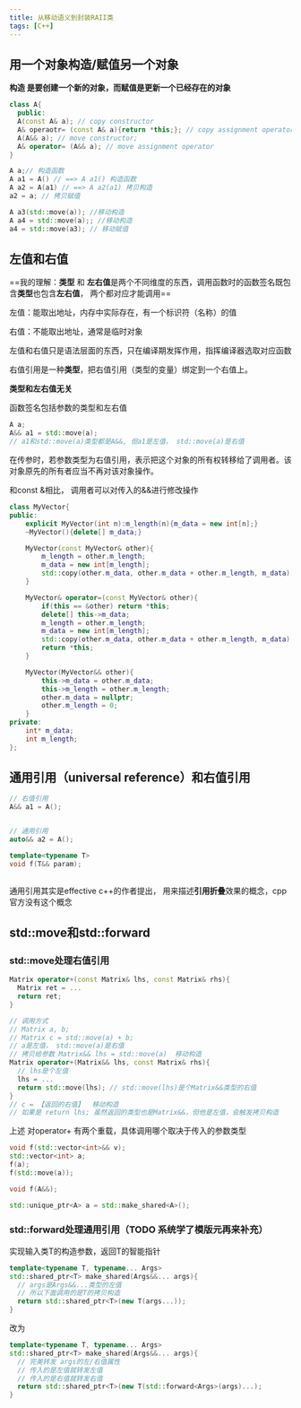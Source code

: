 ```yaml
---
title: 从移动语义到封装RAII类 
tags: [C++]
---
```

<!--truncate-->

## 用一个对象构造/赋值另一个对象

**构造 是要创建一个新的对象，而赋值是更新一个已经存在的对象**

```cpp
class A{
  public:
  A(const A& a); // copy constructor
  A& operaotr= (const A& a){return *this;}; // copy assignment operator
  A(A&& a); // move constructor;
  A& operator= (A&& a); // move assignment operator
}
```

```cpp
A a;// 构造函数
A a1 = A() // ==> A a1() 构造函数
A a2 = A(a1) // ==> A a2(a1) 拷贝构造
a2 = a; // 拷贝赋值

A a3(std::move(a)); //移动构造
A a4 = std::move(a);; //移动构造
a4 = std::move(a3); // 移动赋值
```

## 左值和右值

==我的理解：**类型** 和 **左右值**是两个不同维度的东西，调用函数时的函数签名既包含**类型**也包含**左右值**， 两个都对应才能调用==



左值：能取出地址，内存中实际存在，有一个标识符（名称）的值

右值：不能取出地址，通常是临时对象

左值和右值只是语法层面的东西，只在编译期发挥作用，指挥编译器选取对应函数



右值引用是一种**类型**，把右值引用（类型的变量）绑定到一个右值上。

**类型和左右值无关**

函数签名包括参数的类型和左右值

```cpp
A a;
A&& a1 = std::move(a);
// a1和std::move(a)类型都是A&&, 但a1是左值， std::move(a)是右值
```



在传参时，若参数类型为右值引用，表示把这个对象的所有权转移给了调用者。该对象原先的所有者应当不再对该对象操作。

和const &相比， 调用者可以对传入的&&进行修改操作

```cpp
class MyVector{
public:
    explicit MyVector(int n):m_length(n){m_data = new int[n];}
    ~MyVector(){delete[] m_data;}

    MyVector(const MyVector& other){
        m_length = other.m_length;
        m_data = new int[m_length];
        std::copy(other.m_data, other.m_data + other.m_length, m_data);
    }

    MyVector& operator=(const MyVector& other){
        if(this == &other) return *this;
        delete[] this->m_data;
        m_length = other.m_length;
        m_data = new int[m_length];
        std::copy(other.m_data, other.m_data + other.m_length, m_data);
        return *this;
    }

    MyVector(MyVector&& other){
        this->m_data = other.m_data;
        this->m_length = other.m_length;
        other.m_data = nullptr;
        other.m_length = 0;
    }
private:
    int* m_data;
    int m_length;
};
```



## 通用引用（universal reference）和右值引用

```cpp
// 右值引用
A&& a1 = A();


// 通用引用
auto&& a2 = A();

template<typename T>
void f(T&& param);
  

```

通用引用其实是effective c++的作者提出， 用来描述**引用折叠**效果的概念，cpp官方没有这个概念

## std::move和std::forward

### std::move处理右值引用

```cpp
Matrix operator+(const Matrix& lhs, const Matrix& rhs){
  Matrix ret = ...
  return ret;
}

// 调用方式
// Matrix a, b;
// Matrix c = std::move(a) + b;
// a是左值， std::move(a)是右值
// 拷贝给参数 Matrix&& lhs = std::move(a)  移动构造
Matrix operator+(Matrix&& lhs, const Matrix& rhs){
  // lhs是个左值
  lhs = ...
  return std::move(lhs); // std::move(lhs)是个Matrix&&类型的右值
}
// c = 【返回的右值】  移动构造
// 如果是 return lhs; 虽然返回的类型也是Matrix&&，但他是左值，会触发拷贝构造

```

上述 对operator+ 有两个重载，具体调用哪个取决于传入的参数类型



```cpp
void f(std::vector<int>&& v);
std::vector<int> a;
f(a);
f(std::move(a));
```

```cpp
void f(A&&);

std::unique_ptr<A> a = std::make_shared<A>();

```



### std::forward处理通用引用（TODO 系统学了模版元再来补充）

实现输入类T的构造参数，返回T的智能指针

```cpp
template<typename T, typename... Args>
std::shared_ptr<T> make_shared(Args&&... args){
  // args是Args&&...类型的左值
  // 所以下面调用的是T的拷贝构造
  return std::shared_ptr<T>(new T(args...));
}
```

改为

```cpp
template<typename T, typename... Args>
std::shared_ptr<T> make_shared(Args&&... args){
  // 完美转发 args的左/右值属性
  // 传入的是左值就转发左值
  // 传入的是右值就转发右值
  return std::shared_ptr<T>(new T(std::forward<Args>(args)...);
}
```



